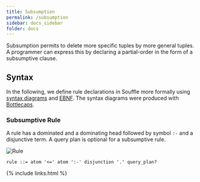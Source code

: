 ```yaml
---
title: Subsumption
permalink: /subsumption
sidebar: docs_sidebar
folder: docs
---
```


Subsumption permits to delete more specific tuples by more general tuples. 
A programmer can express this by declaring a partial-order in the form 
of a subsumptive clause.

## Syntax 
In the following, we define rule declarations in Souffle more formally using [syntax diagrams](https://en.wikipedia.org/wiki/Syntax_diagram) and [EBNF](https://en.wikipedia.org/wiki/Extended_Backus–Naur_form). The syntax diagrams were produced with [Bottlecaps](https://www.bottlecaps.de/rr/ui).

### Subsumptive Rule
A rule has a dominated and a dominating head followed by symbol `:-` and a disjunctive term. A query plan is optional for a subsumptive rule.

![Rule](https://souffle-lang.github.io/img/subsumptive_rule.svg)

```ebnf
rule ::= atom '<=' atom ':-' disjunction '.' query_plan?
```

{% include links.html %}
